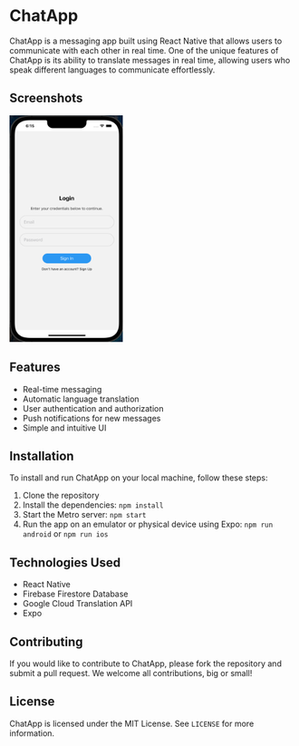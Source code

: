 # ChatApp

ChatApp is a messaging app built using React Native that allows users to communicate with each other in real time. One of the unique features of ChatApp is its ability to translate messages in real time, allowing users who speak different languages to communicate effortlessly.

## Screenshots

<!-- ![Login Screen](/assets/screenshots/loginScreen.png "Login Screen") -->
<img src="/assets/screenshots/loginScreen.png" alt="Login Screen" height="400" width="200"/>
<!-- ![SignUp Screen](/assets/screenshots/signUpScreen.png "SignUp Screen")
![Chat Screen](/assets/screenshots/chatScreen.png "Chat Screen")
![Home Screen](/assets/screenshots/mainScreen.png "Home Screen") -->

## Features

- Real-time messaging
- Automatic language translation
- User authentication and authorization
- Push notifications for new messages
- Simple and intuitive UI

## Installation

To install and run ChatApp on your local machine, follow these steps:

1. Clone the repository
2. Install the dependencies: `npm install`
3. Start the Metro server: `npm start`
4. Run the app on an emulator or physical device using Expo: `npm run android` or `npm run ios`

## Technologies Used

- React Native
- Firebase Firestore Database
- Google Cloud Translation API
- Expo

## Contributing

If you would like to contribute to ChatApp, please fork the repository and submit a pull request. We welcome all contributions, big or small!

## License

ChatApp is licensed under the MIT License. See `LICENSE` for more information.
